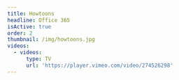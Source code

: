 ```yaml
---
title: Howtoons
headline: Office 365
isActive: true
order: 2
thumbnail: /img/howtoons.jpg
videos:
  - videos:
      type: TV
      url: 'https://player.vimeo.com/video/274526298'
---
```


